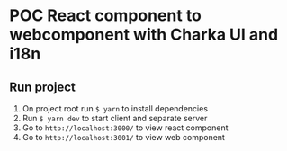 # POC React component to webcomponent with Charka UI and i18n

## Run project
1. On project root run `$ yarn` to install dependencies
2. Run `$ yarn dev` to start client and separate server
3. Go to `http://localhost:3000/` to view react component
4. Go to `http://localhost:3001/` to view web component